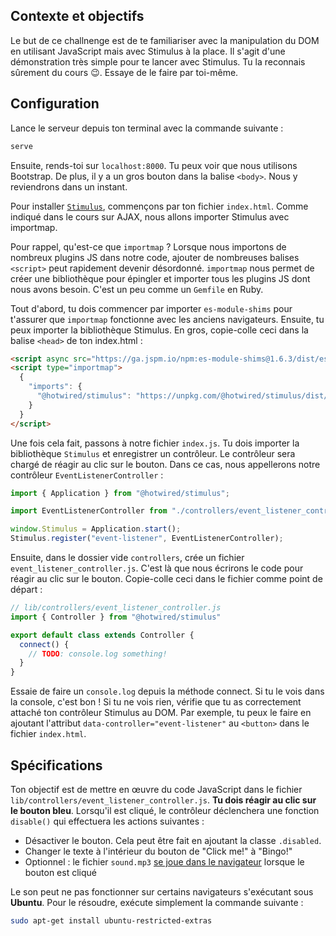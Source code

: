 ## Contexte et objectifs

Le but de ce challnenge est de te familiariser avec la manipulation du DOM en utilisant JavaScript mais avec Stimulus à la place. Il s'agit d'une démonstration très simple pour te lancer avec Stimulus. Tu la reconnais sûrement du cours 😉. Essaye de le faire par toi-même.

## Configuration

Lance le serveur depuis ton terminal avec la commande suivante :

```bash
serve
```

Ensuite, rends-toi sur `localhost:8000`. Tu peux voir que nous utilisons Bootstrap. De plus, il y a un gros bouton dans la balise `<body>`. Nous y reviendrons dans un instant.

Pour installer [`Stimulus`](https://stimulus.hotwired.dev/handbook/installing), commençons par ton fichier `index.html`. Comme indiqué dans le cours sur AJAX, nous allons importer Stimulus avec importmap.

Pour rappel, qu'est-ce que `importmap` ? Lorsque nous importons de nombreux plugins JS dans notre code, ajouter de nombreuses balises `<script>` peut rapidement devenir désordonné. `importmap` nous permet de créer une bibliothèque pour épingler et importer tous les plugins JS dont nous avons besoin. C'est un peu comme un `Gemfile` en Ruby.

Tout d'abord, tu dois commencer par importer `es-module-shims` pour t'assurer que `importmap` fonctionne avec les anciens navigateurs. Ensuite, tu peux importer la bibliothèque Stimulus. En gros, copie-colle ceci dans la balise `<head>` de ton index.html :

```html
<script async src="https://ga.jspm.io/npm:es-module-shims@1.6.3/dist/es-module-shims.js"></script>
<script type="importmap">
  {
    "imports": {
      "@hotwired/stimulus": "https://unpkg.com/@hotwired/stimulus/dist/stimulus.js"
    }
  }
</script>
```

Une fois cela fait, passons à notre fichier `index.js`. Tu dois importer la bibliothèque `Stimulus` et enregistrer un contrôleur. Le contrôleur sera chargé de réagir au clic sur le bouton. Dans ce cas, nous appellerons notre contrôleur `EventListenerController` :

```javascript
import { Application } from "@hotwired/stimulus";

import EventListenerController from "./controllers/event_listener_controller.js";

window.Stimulus = Application.start();
Stimulus.register("event-listener", EventListenerController);
```

Ensuite, dans le dossier vide `controllers`, crée un fichier `event_listener_controller.js`. C'est là que nous écrirons le code pour réagir au clic sur le bouton. Copie-colle ceci dans le fichier comme point de départ :

```javascript
// lib/controllers/event_listener_controller.js
import { Controller } from "@hotwired/stimulus"

export default class extends Controller {
  connect() {
    // TODO: console.log something!
  }
}
```

Essaie de faire un `console.log` depuis la méthode connect. Si tu le vois dans la console, c'est bon ! Si tu ne vois rien, vérifie que tu as correctement attaché ton contrôleur Stimulus au DOM. Par exemple, tu peux le faire en ajoutant l'attribut `data-controller="event-listener"` au `<button>` dans le fichier `index.html`.

## Spécifications

Ton objectif est de mettre en œuvre du code JavaScript dans le fichier `lib/controllers/event_listener_controller.js`. **Tu dois réagir au clic sur le bouton bleu**. Lorsqu'il est cliqué, le contrôleur déclenchera une fonction `disable()` qui effectuera les actions suivantes :

- Désactiver le bouton. Cela peut être fait en ajoutant la classe `.disabled`.
- Changer le texte à l'intérieur du bouton de "Click me!" à "Bingo!"
- Optionnel : le fichier `sound.mp3` [se joue dans le navigateur](https://stackoverflow.com/questions/9419263/playing-audio-with-javascript) lorsque le bouton est cliqué

Le son peut ne pas fonctionner sur certains navigateurs s'exécutant sous **Ubuntu**. Pour le résoudre, exécute simplement la commande suivante :

```bash
sudo apt-get install ubuntu-restricted-extras
```
